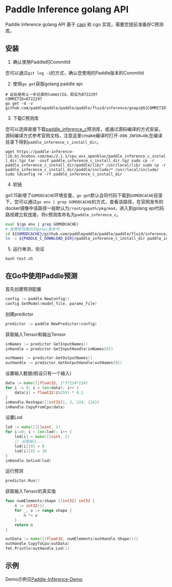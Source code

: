 # Paddle Inference golang API

Paddle Inference golang API 基于 [capi](../capi_exp) 和 cgo 实现，需要您提前准备好C预测库。

## 安装

1. 确认使用Paddle的CommitId

您可以通过`git log -1`的方式，确认您使用的Paddle版本的CommitId

2. 使用`go get`获取golang paddle api

```
# 此处使用上一步记录的CommitId，假设为0722297
COMMITID=0722297
go get -d -v github.com/paddlepaddle/paddle/paddle/fluid/inference/goapi@${COMMITID}
```

3. 下载C预测库

您可以选择直接下载[paddle_inference_c](https://github.com/PaddlePaddle/Paddle-Inference-Demo/blob/master/docs/user_guides/download_lib.md)预测库，或通过源码编译的方式安装，源码编译方式参考官网文档，注意这里cmake编译时打开`-DON_INFER=ON`,在编译目录下得到`paddle_inference_c_install_dir`。


`
wget https://paddle-inference-lib.bj.bcebos.com/mac/2.1.1/cpu_avx_openblas/paddle_inference_c_install_dir.tgz
tar -zxvf paddle_inference_c_install_dir.tgz
sudo cp -r paddle_inference_c_install_dir/paddle/lib/* /usr/local/lib/
sudo cp -r paddle_inference_c_install_dir/paddle/include/* /usr/local/include/
sudo ldconfig
rm -rf paddle_inference_c_install_dir
`

4. 软链

go1.15新增了`GOMODCACHE`环境变量，`go get`默认会将代码下载到`GOMODCACHE`目录下，您可以通过`go env | grep GOMODCACHE`的方式，查看该路径，在官网发布的docker镜像中该路径一般默认为`/root/gopath/pkg/mod`，进入到golang api代码路径建立软连接，将c预测库命名为`paddle_inference_c`。

```bash
eval $(go env | grep GOMODCACHE)
# 按需修改最后的goapi版本号
cd ${GOMODCACHE}/github.com/paddlepaddle/paddle/paddle/fluid/inference/goapi\@v0.0.0-20210623023452-0722297d9b8c/
ln -s ${PADDLE_C_DOWNLOAD_DIR}/paddle_inference_c_install_dir paddle_inference_c
```

5. 运行单测，验证

```
bash test.sh
```

## 在Go中使用Paddle预测

首先创建预测配置
```go
config := paddle.NewConfig()
config.SetModel(model_file, params_file)
```

创建predictor
```go
predictor := paddle.NewPredictor(config)
```

获取输入Tensor和输出Tensor
```go
inNames := predictor.GetInputNames()
inHandle = predictor.GetInputHandle(inNames[0])

outNames := predictor.GetOutputNames()
outHandle := predictor.GetOutputHandle(outNames[0])
```

设置输入数据(假设只有一个输入)
```go
data := make([]float32, 1*3*224*224)
for i := 0; i < len(data); i++ {
    data[i] = float32(i%255) * 0.1
}
inHandle.Reshape([]int32{1, 3, 224, 224})
inHandle.CopyFromCpu(data)
```

设置Lod
```go
lod := make([][]uint, 2)
for i:=0; i < len(lod); i++ {
    lod[i] = make([]uint, 2)
    // 设置输入...
    lod[i][0] = 0
    lod[i][0] = 10
}
inHandle.SetLod(lod)
```

运行预测
```go
predictor.Run()
```

获取输入Tensor的真实值
```go
func numElements(shape []int32) int32 {
	n := int32(1)
	for _, v := range shape {
		n *= v
	}
	return n
}

outData := make([]float32, numElements(outHandle.Shape()))
outHandle.CopyToCpu(outData)
fmt.Println(outHandle.Lod())
```

## 示例

Demo示例见[Paddle-Inference-Demo](https://github.com/PaddlePaddle/Paddle-Inference-Demo/tree/master/go)
